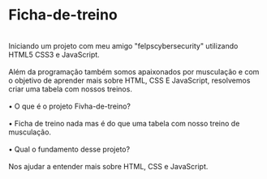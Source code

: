 # Ficha-de-treino
</br>
Iniciando um projeto com meu amigo "felpscybersecurity" utilizando HTML5 CSS3 e JavaScript.
</br>
</br>
Além da programação também somos apaixonados por musculação e com o objetivo de aprender mais sobre HTML, CSS E JavaScript, resolvemos criar uma tabela com nossos treinos.
</br>
</br>
• O que é o projeto Fivha-de-treino?
</br>
</br>
• Ficha de treino nada mas é do que uma tabela com nosso treino de musculação.
</br>
</br>
• Qual o fundamento desse projeto?
</br>
</br>
Nos ajudar a entender mais sobre HTML, CSS e JavaScript.

